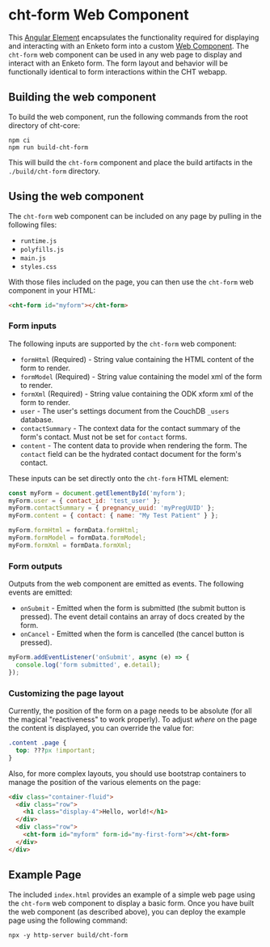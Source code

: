 # cht-form Web Component

This [Angular Element](https://angular.io/guide/elements) encapsulates the functionality required for displaying and interacting with an Enketo form into a custom [Web Component](https://developer.mozilla.org/en-US/docs/Web/Web_Components). The `cht-form` web component can be used in any web page to display and interact with an Enketo form. The form layout and behavior will be functionally identical to form interactions within the CHT webapp.

## Building the web component

To build the web component, run the following commands from the root directory of cht-core:

```shell
npm ci
npm run build-cht-form
```

This will build the `cht-form` component and place the build artifacts in the `./build/cht-form` directory.

## Using the web component

The `cht-form` web component can be included on any page by pulling in the following files:

- `runtime.js`
- `polyfills.js`
- `main.js`
- `styles.css`

With those files included on the page, you can then use the `cht-form` web component in your HTML:

```html
<cht-form id="myform"></cht-form>
```

### Form inputs

The following inputs are supported by the `cht-form` web component:

- `formHtml` (Required) - String value containing the HTML content of the form to render.
- `formModel` (Required) - String value containing the model xml of the form to render.
- `formXml` (Required) - String value containing the ODK xform xml of the form to render.
- `user` - The user's settings document from the CouchDB `_users` database.
- `contactSummary` - The context data for the contact summary of the form's contact. Must not be set for `contact`
  forms.
- `content` - The content data to provide when rendering the form. The `contact` field can be the hydrated contact
  document for the form's contact.

These inputs can be set directly onto the `cht-form` HTML element:

```js
const myForm = document.getElementById('myform');
myForm.user = { contact_id: 'test_user' };
myForm.contactSummary = { pregnancy_uuid: 'myPregUUID' };
myForm.content = { contact: { name: "My Test Patient" } };

myForm.formHtml = formData.formHtml;
myForm.formModel = formData.formModel;
myForm.formXml = formData.formXml;
```

### Form outputs

Outputs from the web component are emitted as events. The following events are emitted:

- `onSubmit` - Emitted when the form is submitted (the submit button is pressed). The event detail contains an array of
  docs created by the form.
- `onCancel` - Emitted when the form is cancelled (the cancel button is pressed).

```js
myForm.addEventListener('onSubmit', async (e) => {
  console.log('form submitted', e.detail);
});
```

### Customizing the page layout

Currently, the position of the form on a page needs to be absolute (for all the magical "reactiveness" to work properly).   To adjust _where_ on the page the content is displayed, you can override the value for:

```css
.content .page {
  top: ???px !important;
}
```

Also, for more complex layouts, you should use bootstrap containers to manage the position of the various elements on the page:

```html
<div class="container-fluid">
  <div class="row">
    <h1 class="display-4">Hello, world!</h1>
  </div>
  <div class="row">
    <cht-form id="myform" form-id="my-first-form"></cht-form>
  </div>
</div>
```

## Example Page

The included `index.html` provides an example of a simple web page using the `cht-form` web component to display a basic form. Once you have built the web component (as described above), you can deploy the example page using the following command:

```shell
npx -y http-server build/cht-form
```
